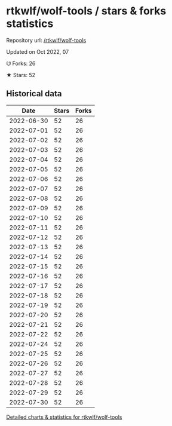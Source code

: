 # rtkwlf/wolf-tools / stars & forks statistics

Repository url: [/rtkwlf/wolf-tools](https://github.com/rtkwlf/wolf-tools)

Updated on Oct 2022, 07

☋ Forks: 26

★ Stars: 52

## Historical data
| Date | Stars | Forks |
|------|-------|-------|
| 2022-06-30 | 52 | 26 | 
| 2022-07-01 | 52 | 26 | 
| 2022-07-02 | 52 | 26 | 
| 2022-07-03 | 52 | 26 | 
| 2022-07-04 | 52 | 26 | 
| 2022-07-05 | 52 | 26 | 
| 2022-07-06 | 52 | 26 | 
| 2022-07-07 | 52 | 26 | 
| 2022-07-08 | 52 | 26 | 
| 2022-07-09 | 52 | 26 | 
| 2022-07-10 | 52 | 26 | 
| 2022-07-11 | 52 | 26 | 
| 2022-07-12 | 52 | 26 | 
| 2022-07-13 | 52 | 26 | 
| 2022-07-14 | 52 | 26 | 
| 2022-07-15 | 52 | 26 | 
| 2022-07-16 | 52 | 26 | 
| 2022-07-17 | 52 | 26 | 
| 2022-07-18 | 52 | 26 | 
| 2022-07-19 | 52 | 26 | 
| 2022-07-20 | 52 | 26 | 
| 2022-07-21 | 52 | 26 | 
| 2022-07-22 | 52 | 26 | 
| 2022-07-24 | 52 | 26 | 
| 2022-07-25 | 52 | 26 | 
| 2022-07-26 | 52 | 26 | 
| 2022-07-27 | 52 | 26 | 
| 2022-07-28 | 52 | 26 | 
| 2022-07-29 | 52 | 26 | 
| 2022-07-30 | 52 | 26 | 


[Detailed charts & statistics for rtkwlf/wolf-tools](https://reviewgithub.com/rep/rtkwlf/wolf-tools)
